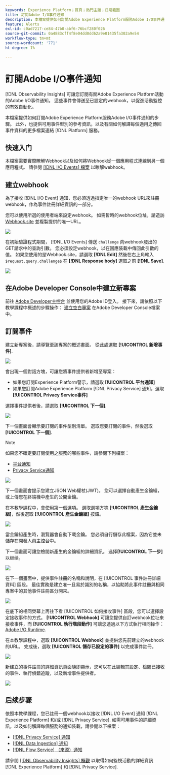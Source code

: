 ```yaml
---
keywords: Experience Platform；首頁；熱門主題；日期範圍
title: 訂閱Adobe I/O事件通知
description: 本檔案提供如何訂閱Adobe Experience Platform服務Adobe I/O事件通知的步驟。 此外，也提供可用事件型別的參考資訊，以及有關如何解譯每個適用之傳回事件資料的更多檔案連結 [!DNL Platform] 服務。
feature: Alerts
exl-id: c0ad7217-ce84-47b0-abf6-76bcf280f026
source-git-commit: 0a4883cff4f8e04dd0dd62a9e01435fa302a9e54
workflow-type: tm+mt
source-wordcount: '771'
ht-degree: 1%

---
```


# 訂閱Adobe I/O事件通知

[!DNL Observability Insights] 可讓您訂閱有關Adobe Experience Platform活動的Adobe I/O事件通知。 這些事件會傳送至已設定的webhook，以促進活動監控的有效自動化。

本檔案提供如何訂閱Adobe Experience Platform服務Adobe I/O事件通知的步驟。 此外，也提供可用事件型別的參考資訊，以及有關如何解譯每個適用之傳回事件資料的更多檔案連結 [!DNL Platform] 服務。

## 快速入门

本檔案需要實際瞭解Webhook以及如何將Webhook從一個應用程式連線到另一個應用程式。 請參閱 [[!DNL I/O Events] 檔案](https://www.adobe.io/apis/experienceplatform/events/docs.html#!adobedocs/adobeio-events/master/intro/webhook_docs_intro.md) 以瞭解webhook。

## 建立webhook

為了接收 [!DNL I/O Event] 通知，您必須透過指定唯一的webhook URL來註冊webhook，作為事件註冊詳細資訊的一部分。

您可以使用所選的使用者端來設定webhook。 如需暫時的webhook位址，請造訪 [Webhook.site](https://webhook.site/) 並複製提供的唯一URL。

![](../images/notifications/webhook-url.png)

在初始驗證程式期間， [!DNL I/O Events] 傳送 `challenge` 向webhook發出的GET請求中的查詢引數。 您必須設定webhook，以在回應裝載中傳回此引數的值。 如果您使用的是Webhook.site，請選取 **[!DNL Edit]** 然後在右上角輸入 `$request.query.challenge$` 在 **[!DNL Response body]** 選取之前 **[!DNL Save]**.

![](../images/notifications/response-challenge.png)

## 在Adobe Developer Console中建立新專案

前往 [Adobe Developer主控台](https://www.adobe.com/go/devs_console_ui) 並使用您的Adobe ID登入。 接下來，請依照以下教學課程中概述的步驟操作： [建立空白專案](https://developer.adobe.com/developer-console/docs/guides/projects/projects-empty/) 在Adobe Developer Console檔案中。

## 訂閱事件

建立新專案後，請導覽至該專案的概述畫面。 從此處選取 **[!UICONTROL 新增事件]**.

![](../images/notifications/add-event-button.png)

會出現一個對話方塊，可讓您將事件提供者新增至專案：

* 如果您訂閱Experience Platform警示，請選取 **[!UICONTROL 平台通知]**
* 如果您訂閱Adobe Experience Platform [!DNL Privacy Service] 通知，選取 **[!UICONTROL Privacy Service事件]**

選擇事件提供者後，請選取 **[!UICONTROL 下一個]**.

![](../images/notifications/event-provider.png)

下一個畫面會顯示要訂閱的事件型別清單。 選取您要訂閱的事件，然後選取 **[!UICONTROL 下一個]**.

>[!NOTE]
>
>如果您不確定要訂閱使用之服務的哪些事件，請參閱下列檔案：
>
>* [平台通知](./rules.md)
>* [Privacy Service通知](../../privacy-service/privacy-events.md)


![](../images/notifications/choose-event-subscriptions.png)

下一個畫面會提示您建立JSON Web權杖(JWT)。 您可以選擇自動產生金鑰組，或上傳您在終端機中產生的公開金鑰。

在本教學課程中，會使用第一個選項。 選取選項方塊 **[!UICONTROL 產生金鑰組]**，然後選取 **[!UICONTROL 產生金鑰組]** 按鈕。

![](../images/notifications/generate-keypair.png)

當金鑰組產生時，瀏覽器會自動下載金鑰。 您必須自行儲存此檔案，因為它並未儲存在開發人員主控台中。

下一個畫面可讓您檢閱新產生的金鑰組的詳細資訊。 选择&#x200B;**[!UICONTROL 下一步]**&#x200B;以继续。

![](../images/notifications/keypair-generated.png)

在下一個畫面中，提供事件註冊的名稱和說明，在 [!UICONTROL 事件註冊詳細資料] 區段。 最佳實務是建立唯一且易於識別的名稱，以協助將此事件註冊與相同專案中的其他事件註冊區分開來。

![](../images/notifications/registration-details.png)

在底下的相同熒幕上再往下看 [!UICONTROL 如何接收事件] 區段，您可以選擇設定接收事件的方式。 **[!UICONTROL Webhook]** 可讓您提供自訂webhook位址來接收事件，而 **[!UICONTROL 執行階段動作]** 可讓您透過以下方式執行相同操作： [Adobe I/O Runtime](https://www.adobe.io/apis/experienceplatform/runtime/docs.html).

在本教學課程中，選取 **[!UICONTROL Webhook]** 並提供您先前建立的webhook的URL。 完成後，選取 **[!UICONTROL 儲存已設定的事件]** 以完成事件註冊。

![](../images/notifications/receive-events.png)

新建立的事件註冊的詳細資訊頁面隨即顯示，您可以在此編輯其設定、檢閱已接收的事件、執行偵錯追蹤，以及新增事件提供者。

![](../images/notifications/registration-complete.png)

## 后续步骤

依照本教學課程，您已註冊一個webhook以接收 [!DNL I/O Event] 通知 [!DNL Experience Platform] 和/或 [!DNL Privacy Service]. 如需可用事件的詳細資訊，以及如何解譯每個服務的通知裝載，請參閱以下檔案：

* [[!DNL Privacy Service] 通知](../../privacy-service/privacy-events.md)
* [[!DNL Data Ingestion] 通知](../../ingestion/quality/subscribe-events.md)
* [[!DNL Flow Service] （來源）通知](../../sources/notifications.md)

請參閱 [[!DNL Observability Insights] 概觀](../home.md) 以取得如何監視活動的詳細資訊 [!DNL Experience Platform] 和 [!DNL Privacy Service].
